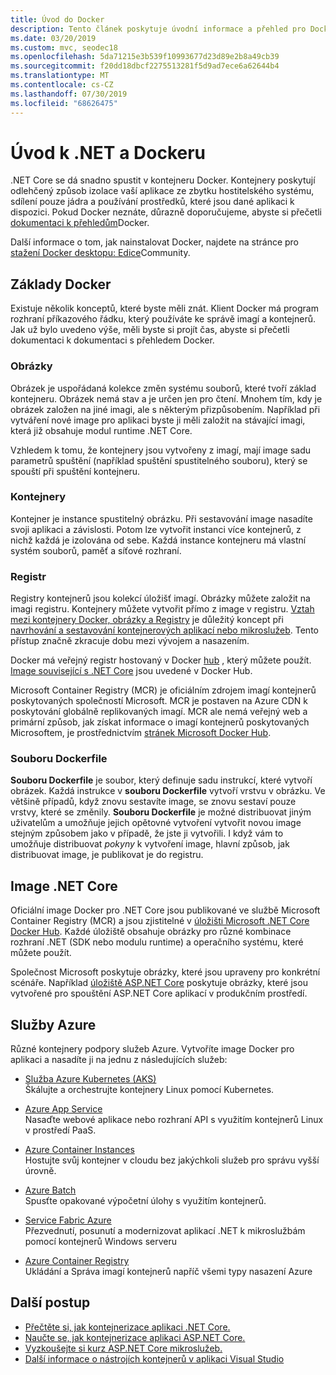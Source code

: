 ```yaml
---
title: Úvod do Docker
description: Tento článek poskytuje úvodní informace a přehled pro Docker v kontextu aplikace .NET Core.
ms.date: 03/20/2019
ms.custom: mvc, seodec18
ms.openlocfilehash: 5da71215e3b539f10993677d23d89e2b8a49cb39
ms.sourcegitcommit: f20dd18dbcf2275513281f5d9ad7ece6a62644b4
ms.translationtype: MT
ms.contentlocale: cs-CZ
ms.lasthandoff: 07/30/2019
ms.locfileid: "68626475"
---
```

# <a name="introduction-to-net-and-docker"></a>Úvod k .NET a Dockeru

.NET Core se dá snadno spustit v kontejneru Docker. Kontejnery poskytují odlehčený způsob izolace vaší aplikace ze zbytku hostitelského systému, sdílení pouze jádra a používání prostředků, které jsou dané aplikaci k dispozici. Pokud Docker neznáte, důrazně doporučujeme, abyste si přečetli [dokumentaci k přehledům](https://docs.docker.com/engine/docker-overview/)Docker.

Další informace o tom, jak nainstalovat Docker, najdete na stránce pro [stažení Docker desktopu: Edice](https://www.docker.com/products/docker-desktop)Community.

## <a name="docker-basics"></a>Základy Docker

Existuje několik konceptů, které byste měli znát. Klient Docker má program rozhraní příkazového řádku, který používáte ke správě imagí a kontejnerů. Jak už bylo uvedeno výše, měli byste si projít čas, abyste [](https://docs.docker.com/engine/docker-overview/) si přečetli dokumentaci k dokumentaci s přehledem Docker. 

### <a name="images"></a>Obrázky

Obrázek je uspořádaná kolekce změn systému souborů, které tvoří základ kontejneru. Obrázek nemá stav a je určen jen pro čtení. Mnohem tím, kdy je obrázek založen na jiné imagi, ale s některým přizpůsobením. Například při vytváření nové image pro aplikaci byste ji měli založit na stávající imagi, která již obsahuje modul runtime .NET Core.

Vzhledem k tomu, že kontejnery jsou vytvořeny z imagí, mají image sadu parametrů spuštění (například spuštění spustitelného souboru), který se spouští při spuštění kontejneru.

### <a name="containers"></a>Kontejnery

Kontejner je instance spustitelný obrázku. Při sestavování image nasadíte svoji aplikaci a závislosti. Potom lze vytvořit instanci více kontejnerů, z nichž každá je izolována od sebe. Každá instance kontejneru má vlastní systém souborů, paměť a síťové rozhraní.

### <a name="registries"></a>Registr

Registry kontejnerů jsou kolekcí úložišť imagí. Obrázky můžete založit na imagi registru. Kontejnery můžete vytvořit přímo z image v registru. [Vztah mezi kontejnery Docker, obrázky a Registry](../../architecture/microservices/container-docker-introduction/docker-containers-images-registries.md) je důležitý koncept při [navrhování a sestavování kontejnerových aplikací nebo mikroslužeb](../../architecture/microservices/architect-microservice-container-applications/index.md). Tento přístup značně zkracuje dobu mezi vývojem a nasazením.

Docker má veřejný registr hostovaný v Docker [hub](https://hub.docker.com/) , který můžete použít. [Image související s .NET Core](https://hub.docker.com/_/microsoft-dotnet-core/) jsou uvedené v Docker Hub. 

Microsoft Container Registry (MCR) je oficiálním zdrojem imagí kontejnerů poskytovaných společností Microsoft. MCR je postaven na Azure CDN k poskytování globálně replikovaných imagí. MCR ale nemá veřejný web a primární způsob, jak získat informace o imagí kontejnerů poskytovaných Microsoftem, je prostřednictvím [stránek Microsoft Docker Hub](https://hub.docker.com/_/microsoft-dotnet-core/).

### <a name="dockerfile"></a>Souboru Dockerfile

**Souboru Dockerfile** je soubor, který definuje sadu instrukcí, které vytvoří obrázek. Každá instrukce v **souboru Dockerfile** vytvoří vrstvu v obrázku. Ve většině případů, když znovu sestavíte image, se znovu sestaví pouze vrstvy, které se změnily. **Souboru Dockerfile** je možné distribuovat jiným uživatelům a umožňuje jejich opětovné vytvoření vytvořit novou image stejným způsobem jako v případě, že jste ji vytvořili. I když vám to umožňuje distribuovat *pokyny* k vytvoření image, hlavní způsob, jak distribuovat image, je publikovat je do registru.

## <a name="net-core-images"></a>Image .NET Core

Oficiální image Docker pro .NET Core jsou publikované ve službě Microsoft Container Registry (MCR) a jsou zjistitelné v [úložišti Microsoft .NET Core Docker Hub](https://hub.docker.com/_/microsoft-dotnet-core/). Každé úložiště obsahuje obrázky pro různé kombinace rozhraní .NET (SDK nebo modulu runtime) a operačního systému, které můžete použít. 

Společnost Microsoft poskytuje obrázky, které jsou upraveny pro konkrétní scénáře. Například [úložiště ASP.NET Core](https://hub.docker.com/_/microsoft-dotnet-core-aspnet/) poskytuje obrázky, které jsou vytvořené pro spouštění ASP.NET Core aplikací v produkčním prostředí.

## <a name="azure-services"></a>Služby Azure

Různé kontejnery podpory služeb Azure. Vytvoříte image Docker pro aplikaci a nasadíte ji na jednu z následujících služeb:

* [Služba Azure Kubernetes (AKS)](https://azure.microsoft.com/services/kubernetes-service/)\
Škálujte a orchestrujte kontejnery Linux pomocí Kubernetes.

* [Azure App Service](https://azure.microsoft.com/services/app-service/containers/)\
Nasaďte webové aplikace nebo rozhraní API s využitím kontejnerů Linux v prostředí PaaS.

* [Azure Container Instances](https://azure.microsoft.com/services/container-instances/)\
Hostujte svůj kontejner v cloudu bez jakýchkoli služeb pro správu vyšší úrovně.

* [Azure Batch](https://azure.microsoft.com/services/batch/)\
Spusťte opakované výpočetní úlohy s využitím kontejnerů.

* [Service Fabric Azure](https://azure.microsoft.com/services/service-fabric/)\
Přezvednutí, posunutí a modernizovat aplikací .NET k mikroslužbám pomocí kontejnerů Windows serveru

* [Azure Container Registry](https://azure.microsoft.com/services/container-registry/)\
Ukládání a Správa imagí kontejnerů napříč všemi typy nasazení Azure

## <a name="next-steps"></a>Další postup

* [Přečtěte si, jak kontejnerizace aplikaci .NET Core.](build-docker-netcore-container.md)
* [Naučte se, jak kontejnerizace aplikaci ASP.NET Core.](/aspnet/core/host-and-deploy/docker/building-net-docker-images)
* [Vyzkoušejte si kurz ASP.NET Core mikroslužeb.](https://dotnet.microsoft.com/learn/web/aspnet-microservice-tutorial/intro)
* [Další informace o nástrojích kontejnerů v aplikaci Visual Studio](/visualstudio/containers/overview)
